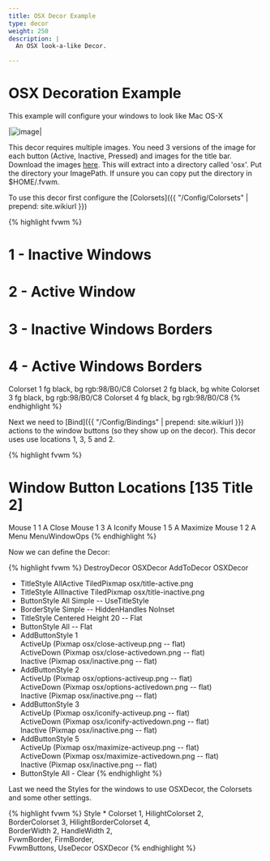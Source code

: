```yaml
---
title: OSX Decor Example
type: decor
weight: 250
description: |
  An OSX look-a-like Decor.

---
```

# OSX Decoration Example

This example will configure your windows to look like Mac OS-X

|![image](scrot.png)|

This decor requires multiple images. You need 3 versions of the image
for each button (Active, Inactive, Pressed) and images for the title bar.
Download the images [here](decor-osx.tar.gz). This will extract into
a directory called 'osx'. Put the directory your ImagePath. If unsure
you can copy put the directory in $HOME/.fvwm.

To use this decor first configure the
[Colorsets]({{ "/Config/Colorsets" | prepend: site.wikiurl }})

{% highlight fvwm %}
#   1 - Inactive Windows
#   2 - Active Window
#   3 - Inactive Windows Borders
#   4 - Active Windows Borders
Colorset 1 fg black, bg rgb:98/B0/C8
Colorset 2 fg black, bg white
Colorset 3 fg black, bg rgb:98/B0/C8
Colorset 4 fg black, bg rgb:98/B0/C8
{% endhighlight %}

Next we need to [Bind]({{ "/Config/Bindings" | prepend: site.wikiurl }})
actions to the window buttons (so they show up on the decor). This decor uses
use locations 1, 3, 5 and 2.

{% highlight fvwm %}
# Window Button Locations [135 Title 2]
Mouse 1 1 A Close
Mouse 1 3 A Iconify
Mouse 1 5 A Maximize
Mouse 1 2 A Menu MenuWindowOps
{% endhighlight %}

Now we can define the Decor:

{% highlight fvwm %}
DestroyDecor OSXDecor
AddToDecor OSXDecor
+ TitleStyle AllActive TiledPixmap osx/title-active.png
+ TitleStyle AllInactive TiledPixmap osx/title-inactive.png
+ ButtonStyle All Simple -- UseTitleStyle
+ BorderStyle Simple -- HiddenHandles NoInset
+ TitleStyle Centered Height 20 -- Flat
+ ButtonStyle All -- Flat
+ AddButtonStyle 1 \
        ActiveUp   (Pixmap osx/close-activeup.png   -- flat) \
        ActiveDown (Pixmap osx/close-activedown.png -- flat) \
        Inactive   (Pixmap osx/inactive.png   -- flat)
+ AddButtonStyle 2 \
        ActiveUp   (Pixmap osx/options-activeup.png   -- flat) \
        ActiveDown (Pixmap osx/options-activedown.png -- flat) \
        Inactive   (Pixmap osx/inactive.png   -- flat)
+ AddButtonStyle 3 \
        ActiveUp   (Pixmap osx/iconify-activeup.png   -- flat) \
        ActiveDown (Pixmap osx/iconify-activedown.png -- flat) \
        Inactive   (Pixmap osx/inactive.png   -- flat)
+ AddButtonStyle 5 \
        ActiveUp   (Pixmap osx/maximize-activeup.png   -- flat) \
        ActiveDown (Pixmap osx/maximize-activedown.png -- flat) \
        Inactive   (Pixmap osx/inactive.png   -- flat)
+ ButtonStyle All - Clear
{% endhighlight %}

Last we need the Styles for the windows to use OSXDecor, the
Colorsets and some other settings.

{% highlight fvwm %}
Style * Colorset 1, HilightColorset 2, \
        BorderColorset 3, HilightBorderColorset 4, \
        BorderWidth 2, HandleWidth 2, \
        FvwmBorder, FirmBorder, \
        FvwmButtons, UseDecor OSXDecor
{% endhighlight %}

